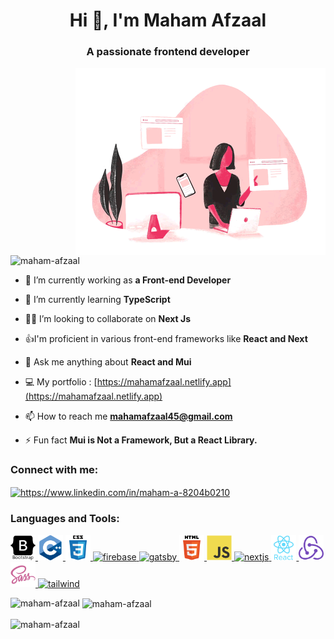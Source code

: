 <h1 align="center">Hi 👋, I'm Maham Afzaal</h1>
<h3 align="center">A passionate frontend developer</h3>
<img align='right' width='400' alt='coding' src='https://github.com/Maham-Afzaal/Maham-Afzaal/blob/main/BannerGitHUb.gif' />

<p align="left"> <img src="https://komarev.com/ghpvc/?username=maham-afzaal&label=Profile%20views&color=0e75b6&style=flat" alt="maham-afzaal" /> </p>

- 🔭 I’m currently working as **a Front-end Developer**

- 🌱 I’m currently learning **TypeScript**

- 🤝🏽 I’m looking to collaborate on **Next Js**

- 👍I'm proficient in various front-end frameworks like **React and Next**

- 💬 Ask me anything about **React and Mui**

- 💻 My portfolio : [https://mahamafzaal.netlify.app](https://mahamafzaal.netlify.app)

- 📫 How to reach me **mahamafzaal45@gmail.com**

- ⚡ Fun fact **Mui is Not a Framework, But a React Library.**

<h3 align="left">Connect with me:</h3>
<p align="left">
<a href="https://linkedin.com/in/maham-a-8204b0210" target="blank"><img align="center" src="https://upload.wikimedia.org/wikipedia/commons/thumb/8/81/LinkedIn_icon.svg/2048px-LinkedIn_icon.svg.png" alt="https://www.linkedin.com/in/maham-a-8204b0210" height="40" width="40" /></a>
</p>

<h3 align="left">Languages and Tools:</h3>
<p align="left"> <a href="https://getbootstrap.com" target="_blank" rel="noreferrer"> <img src="https://raw.githubusercontent.com/devicons/devicon/master/icons/bootstrap/bootstrap-plain-wordmark.svg" alt="bootstrap" width="40" height="40"/> </a> <a href="https://www.w3schools.com/cpp/" target="_blank" rel="noreferrer"> <img src="https://raw.githubusercontent.com/devicons/devicon/master/icons/cplusplus/cplusplus-original.svg" alt="cplusplus" width="40" height="40"/> </a> <a href="https://www.w3schools.com/css/" target="_blank" rel="noreferrer"> <img src="https://raw.githubusercontent.com/devicons/devicon/master/icons/css3/css3-original-wordmark.svg" alt="css3" width="40" height="40"/> </a> <a href="https://firebase.google.com/" target="_blank" rel="noreferrer"> <img src="https://www.vectorlogo.zone/logos/firebase/firebase-icon.svg" alt="firebase" width="40" height="40"/> </a> <a href="https://www.gatsbyjs.com/" target="_blank" rel="noreferrer"> <img src="https://www.vectorlogo.zone/logos/gatsbyjs/gatsbyjs-icon.svg" alt="gatsby" width="40" height="40"/> </a> <a href="https://www.w3.org/html/" target="_blank" rel="noreferrer"> <img src="https://raw.githubusercontent.com/devicons/devicon/master/icons/html5/html5-original-wordmark.svg" alt="html5" width="40" height="40"/> </a> <a href="https://developer.mozilla.org/en-US/docs/Web/JavaScript" target="_blank" rel="noreferrer"> <img src="https://raw.githubusercontent.com/devicons/devicon/master/icons/javascript/javascript-original.svg" alt="javascript" width="40" height="40"/> </a> <a href="https://nextjs.org/" target="_blank" rel="noreferrer"> <img src="https://cdn.worldvectorlogo.com/logos/nextjs-2.svg" alt="nextjs" width="40" height="40"/> </a> <a href="https://reactjs.org/" target="_blank" rel="noreferrer"> <img src="https://raw.githubusercontent.com/devicons/devicon/master/icons/react/react-original-wordmark.svg" alt="react" width="40" height="40"/> </a> <a href="https://redux.js.org" target="_blank" rel="noreferrer"> <img src="https://raw.githubusercontent.com/devicons/devicon/master/icons/redux/redux-original.svg" alt="redux" width="40" height="40"/> </a> <a href="https://sass-lang.com" target="_blank" rel="noreferrer"> <img src="https://raw.githubusercontent.com/devicons/devicon/master/icons/sass/sass-original.svg" alt="sass" width="40" height="40"/> </a> <a href="https://tailwindcss.com/" target="_blank" rel="noreferrer"> <img src="https://www.vectorlogo.zone/logos/tailwindcss/tailwindcss-icon.svg" alt="tailwind" width="40" height="40"/> </a> </p>

<p><img align="left" src="https://github-readme-stats.vercel.app/api/top-langs?username=maham-afzaal&show_icons=true&locale=en&layout=compact" alt="maham-afzaal" /></p>

<p>&nbsp;<img align="center" src="https://github-readme-stats.vercel.app/api?username=maham-afzaal&show_icons=true&locale=en" alt="maham-afzaal" /></p>

<p><img align="center" src="https://github-readme-streak-stats.herokuapp.com/?user=maham-afzaal&" alt="maham-afzaal" /></p>
